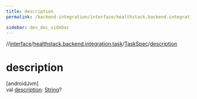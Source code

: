 ```yaml
---
title: description
permalink: /backend-integration/interface/healthstack.backend.integration.task/-task-spec/description.html

sidebar: dev_doc_sidebar
---
```

//[interface](../../../index.html)/[healthstack.backend.integration.task](../index.html)/[TaskSpec](index.html)/[description](description.html)



# description



[androidJvm]\
val [description](description.html): [String](https://kotlinlang.org/api/latest/jvm/stdlib/kotlin/-string/index.html)?




